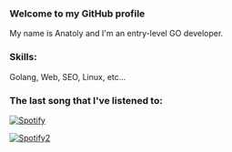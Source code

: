 ### Welcome to my GitHub profile
My name is Anatoly and I'm an entry-level GO developer.

### Skills: 
Golang, Web, SEO, Linux, etc...

### The last song that I've listened to:

[![Spotify](https://innsmouth.vercel.app/api/spotify)](https://open.spotify.com/user/y34r75db5o7eksagdl8lsaamw)

[![Spotify2](http://localhost:8081/)](https://open.spotify.com/user/y34r75db5o7eksagdl8lsaamw)
